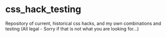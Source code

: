 css_hack_testing
================

Repository of current, historical css hacks, and my own combinations and testing (All legal - Sorry if that is not what you are looking for...)
